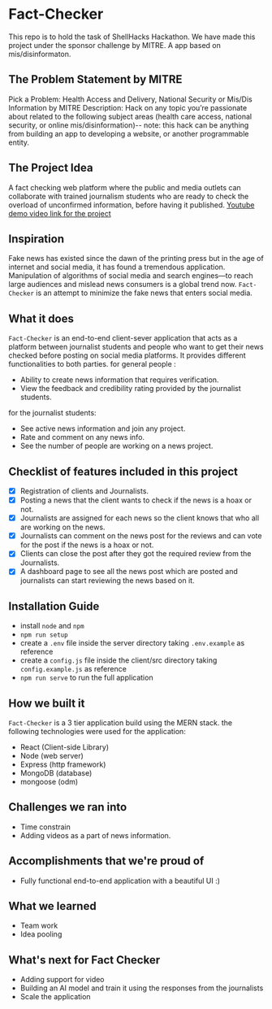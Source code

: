 # Fact-Checker

This repo is to hold the task of ShellHacks Hackathon. We  have made this project under the sponsor challenge by MITRE. A app based on mis/disinformaton.

## The Problem Statement by MITRE

Pick a Problem: Health Access and Delivery, National Security or Mis/Dis Information by MITRE
Description: Hack on any topic you’re passionate about related to the following subject areas (health care access, national security, or online mis/disinformation)-- note: this hack can be anything from building an app to developing a website, or another programmable entity.

## The Project Idea

A fact checking web platform where the public and media outlets can collaborate with trained journalism students who are ready to check the overload of unconfirmed information, before having it published.
[Youtube demo video link for the project](https://youtu.be/QoKA_FftY2o)

## Inspiration

Fake news has existed since the dawn of the printing press but in the age of internet and
social media, it has found a tremendous application. Manipulation of algorithms of social
media and search engines—to reach large audiences and mislead news consumers is a
global trend now. `Fact-Checker` is an attempt to minimize the fake news that enters social media.

## What it does

`Fact-Checker` is an end-to-end client-sever application that acts as a platform between journalist students and people who want to get their news checked before posting on social media platforms.
It provides different functionalities to both parties. for general people :

- Ability to create news information that requires verification.
- View the feedback and credibility rating provided by the journalist students.

for the journalist students:

- See active news information and join any project.
- Rate and comment on any news info.
- See the number of people are working on a news project.

## Checklist of features included in this project

- [x] Registration of clients and Journalists.
- [x] Posting a news that the client wants to check if the news is a hoax or not.
- [x] Journalists are assigned for each news so the client knows that who all are working on the news.
- [x] Journalists can comment on the news post for the reviews and can vote for the post if the news is a hoax or not.
- [x] Clients can close the post after they got the required review from the Journalists.
- [x] A dashboard page to see all the news post which are posted and journalists can start reviewing the news based on it.

## Installation Guide

- install `node` and `npm`
- `npm run setup`
- create a `.env` file inside the server directory taking `.env.example` as reference
- create a `config.js` file inside the client/src directory taking `config.example.js` as reference
- `npm run serve` to run the full application

## How we built it

`Fact-Checker` is a 3 tier application build using the MERN stack. the following technologies were used for the application:

- React (Client-side Library)
- Node (web server)
- Express (http framework)
- MongoDB (database)
- mongoose (odm)

## Challenges we ran into

- Time constrain
- Adding videos as a part of news information.

## Accomplishments that we're proud of

- Fully functional end-to-end application with a beautiful UI :)

## What we learned

- Team work
- Idea pooling

## What's next for Fact Checker

- Adding support for video
- Building an AI model and train it using the responses from the journalists
- Scale the application
